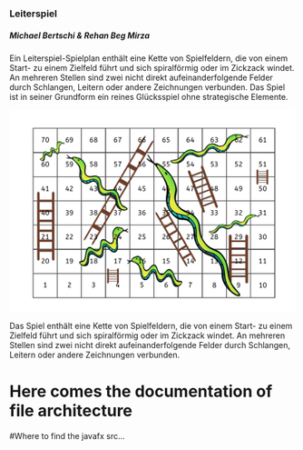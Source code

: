 ### Leiterspiel
##### Michael Bertschi & Rehan Beg Mirza

Ein Leiterspiel-Spielplan enthält eine Kette von Spielfeldern, die von einem Start- zu einem Zielfeld führt und sich spiralförmig oder im Zickzack windet. An mehreren Stellen sind zwei nicht direkt aufeinanderfolgende Felder durch Schlangen, Leitern oder andere Zeichnungen verbunden. Das Spiel ist in seiner Grundform ein reines Glücksspiel ohne strategische Elemente.

<img src="src/main/resources/UI/images/spielbrett.png">

Das Spiel enthält eine Kette von Spielfeldern, die von einem Start- zu einem Zielfeld führt und sich spiralförmig oder im Zickzack windet. An mehreren Stellen sind zwei nicht direkt aufeinanderfolgende Felder durch Schlangen, Leitern oder andere Zeichnungen verbunden.


# Here comes the documentation of file architecture
#Where to find the javafx src...